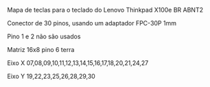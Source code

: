 Mapa de teclas para o teclado do Lenovo Thinkpad X100e BR ABNT2

Conector de 30 pinos, usando um adaptador FPC-30P 1mm

Pino 1 e 2 não são usados

Matriz 16x8 pino 6 terra

Eixo X 07,08,09,10,11,12,13,14,15,16,17,18,20,21,24,27

Eixo Y 19,22,23,25,26,28,29,30
